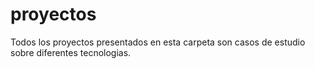 # proyectos

Todos los proyectos presentados en esta carpeta son casos de estudio
sobre diferentes tecnologias.

